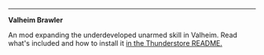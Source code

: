 
---
**Valheim Brawler**

An mod expanding the underdeveloped unarmed skill in Valheim. Read what's included and how to install it [in the Thunderstore README.](Dist/Thunderstore/README.md)